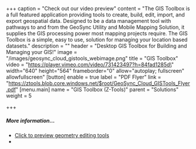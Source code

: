 +++
caption = "Check out our video preview"
content = "The GIS Toolbox is a full featured application providing tools to create, build, edit, import, and export geospatial data.  Designed to be a data management tool with pathways to and from the GeoSync Utility and Mobile Mapping Solution, it supplies the GIS processing power most mapping projects require. The GIS Toolbox is a simple, easy to use, solution for managing your location based datasets."
description = ""
header = "Desktop GIS Toolbox for Building and Managing your GIS!"
image = "/images/geosync_cloud_gistools_webimage.png"
title = "GIS Toolbox"
video = "https://player.vimeo.com/video/731423497?h=84fad1285d\" width=\"640\" height=\"564\" frameborder=\"0\" allow=\"autoplay; fullscreen\" allowfullscreen"
[button]
enable = true
label = "PDF Flyer"
link = "https://ztools.blob.core.windows.net/$root/GeoSync_Cloud_GISTools_Flyer.pdf"
[menu.main]
name = "GIS Toolbox (Z-Tools)"
parent = "Solutions"
weight = 5

+++
##### More information...

* [Click to preview geometry editing tools](https://vimeo.com/manage/folders/10037241)
*